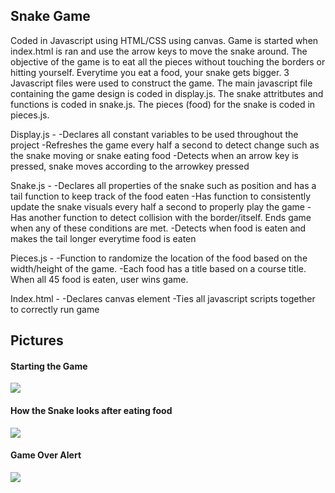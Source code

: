 <h2> Snake Game </h2>
Coded in Javascript using HTML/CSS using canvas. Game is started when index.html is ran and use the arrow keys to move the snake around. The objective of the game is to eat all the pieces without touching the borders or hitting yourself. Everytime you eat a food, your snake gets bigger. 3 Javascript files were used to construct the game. The main javascript file containing the game design is coded in display.js. The snake attritbutes and functions is coded in snake.js. The pieces (food) for the snake is coded in pieces.js. 

Display.js - 
  -Declares all constant variables to be used throughout the project
  -Refreshes the game every half a second to detect change such as the snake moving or snake eating food
  -Detects when an arrow key is pressed, snake moves according to the arrowkey pressed
  
Snake.js - 
  -Declares all properties of the snake such as position and has a tail function to keep track of the food eaten
  -Has function to consistently update the snake visuals every half a second to properly play the game
  -Has another function to detect collision with the border/itself. Ends game when any of these conditions are met.
  -Detects when food is eaten and makes the tail longer everytime food is eaten

Pieces.js - 
  -Function to randomize the location of the food based on the width/height of the game.
  -Each food has a title based on a course title. When all 45 food is eaten, user wins game.

Index.html - 
  -Declares canvas element
  -Ties all javascript scripts together to correctly run game
  
<h2> Pictures </h2>

<h4> Starting the Game </h4>
<img src = "https://user-images.githubusercontent.com/56744953/95142157-0dc1b780-0741-11eb-9c0b-125b30622224.png"></img>

<h4> How the Snake looks after eating food </h4>
<img src = "https://user-images.githubusercontent.com/56744953/95142393-99d3df00-0741-11eb-94c0-87b2a649a7ce.png"></img>

<h4> Game Over Alert </h4>
<img src = "https://user-images.githubusercontent.com/56744953/95142469-c5ef6000-0741-11eb-9fc8-a90d3a92691f.png"></img>
